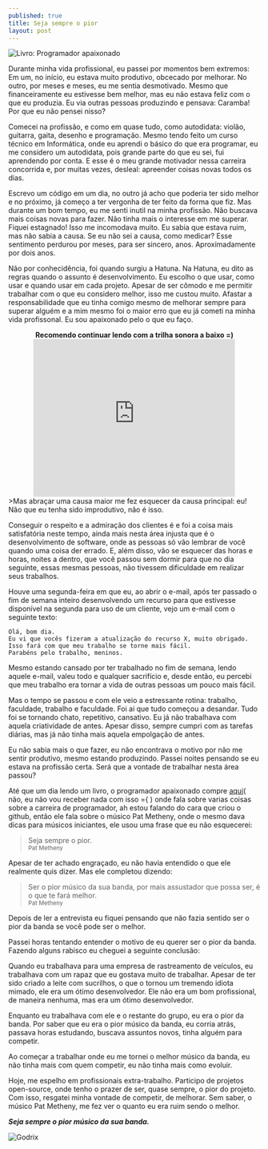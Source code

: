 ```yaml
---
published: true
title: Seja sempre o pior
layout: post
---
```


![Livro: Programador apaixonado](https://blodrix.github.io/public/resources/images/programador-apaixonado.png)

Durante minha vida profissional, eu passei por momentos bem extremos: Em um, no início, eu estava muito produtivo, obcecado por melhorar. No outro, por meses e meses, eu me sentia desmotivado. Mesmo que financeiramente eu estivesse bem melhor, mas eu não estava feliz com o que eu produzia. Eu via outras pessoas produzindo e pensava: Caramba! Por que eu não pensei nisso?

Comecei na profissão, e como em quase tudo, como autodidata: violão, guitarra, gaita, desenho e programação. Mesmo tendo feito um curso técnico em Informática, onde eu aprendi o básico do que era programar, eu me considero um autodidata, pois grande parte do que eu sei, fui aprendendo por conta.  E esse é o meu grande motivador nessa carreira concorrida e, por muitas vezes, desleal: apreender coisas novas todos os dias. 

Escrevo um código em um dia, no outro já acho que poderia ter sido melhor e no próximo, já começo a ter vergonha de ter feito da forma que fiz. 
Mas durante um bom tempo, eu me senti inutil na minha profissão. Não buscava mais coisas novas para fazer. Não tinha mais o interesse em me superar. Fiquei estagnado! Isso me incomodava muito. Eu sabia que estava ruim, mas não sabia a causa. Se eu não sei a causa, como medicar? Esse sentimento perdurou por meses, para ser sincero, anos. Aproximadamente por dois anos. 

Não por conhecidência, foi quando surgiu a Hatuna. Na Hatuna, eu dito as regras quando o assunto é desenvolvimento. Eu escolho o que usar, como usar e quando usar em cada projeto. Apesar de ser cômodo e me permitir trabalhar com o que eu considero melhor, isso me custou muito. Afastar a responsabilidade que eu tinha comigo mesmo de melhorar sempre para superar alguém e a mim mesmo foi o maior erro que eu já cometi na minha vida profissonal. Eu sou apaixonado pelo o que eu faço. 
<center>
 <b>Recomendo continuar lendo com a trilha sonora a baixo =)</b>
<iframe width="80%" height="315" src="https://www.youtube.com/embed/2F2i6EQsPZY" frameborder="0" allowfullscreen></iframe>
</center>
>Mas abraçar uma causa maior me fez esquecer da causa principal: eu! Não que eu tenha sido improdutivo, não é isso. 

Conseguir o respeito e a admiração dos clientes é e foi a coisa mais satisfatória neste tempo, ainda mais nesta área injusta que é o desenvolvimento de software, onde as pessoas só vão lembrar de você quando uma coisa der errado. E, além disso, vão se esquecer das horas e horas, noites a dentro, que você passou sem dormir para que no dia seguinte, essas mesmas pessoas, não tivessem dificuldade em realizar seus trabalhos. 

Houve uma segunda-feira em que eu, ao abrir o e-mail, após ter passado o fim de semana inteiro desenvolvendo um recurso para que estivesse disponível na segunda para uso de um cliente, vejo um e-mail com o seguinte texto:<br>
```
Olá, bom dia.
Eu vi que vocês fizeram a atualização do recurso X, muito obrigado. 
Isso fará com que meu trabalho se torne mais fácil.
Parabéns pelo trabalho, meninos.
```

Mesmo estando cansado por ter trabalhado no fim de semana, lendo aquele e-mail, valeu todo e qualquer sacrifício e, desde então, eu percebi que meu trabalho era tornar  a vida de outras pessoas um pouco mais fácil.

Mas o tempo se passou e com ele veio a estressante rotina: trabalho, faculdade, trabalho e faculdade. Foi ai que tudo começou a desandar. 
Tudo foi se tornando chato, repetitivo, cansativo. Eu já não trabalhava com aquela criatividade de antes. Apesar disso, sempre cumpri com as tarefas diárias, mas já não tinha mais aquela empolgação de antes. 

Eu não sabia mais o que fazer, eu não encontrava o motivo por não me sentir produtivo, mesmo estando produzindo. Passei noites pensando se eu estava na profissão certa.  Será que a vontade de trabalhar nesta área passou?  

Até que um dia lendo um livro, o programador apaixonado compre [aqui](http://www.casadocodigo.com.br/products/livro-programador-apaixonado)( não, eu não vou receber nada com isso ={ ) onde fala sobre varias coisas sobre a carreira de programador, ah estou falando do cara que criou o github, então ele fala sobre o músico Pat Metheny, onde o mesmo dava dicas para músicos iniciantes, ele usou uma frase que eu não esquecerei:

>Seja sempre o pior.<br><small>Pat Metheny</small>


Apesar de ter achado engraçado, eu não havia entendido o que ele realmente quis dizer.  Mas ele completou dizendo:

>Ser o pior músico da sua banda, por mais assustador que possa ser, é o que te fará melhor.<br><small>Pat Metheny</small>

 
Depois de ler a entrevista eu fiquei pensando que não fazia sentido ser o pior da banda se você pode ser o melhor.

Passei horas tentando entender o motivo de eu querer ser o pior da banda. Fazendo alguns rabisco eu cheguei a seguinte conclusão:

Quando eu trabalhava para uma empresa de rastreamento de veículos, eu trabalhava com um rapaz que eu gostava muito de trabalhar. 
Apesar de ter sido criado a leite com sucrilhos, o que o tornou um tremendo idiota mimado, ele era um ótimo desenvolvedor. Ele não era um bom profissional, de maneira nenhuma, mas era um ótimo desenvolvedor. 

Enquanto eu trabalhava com ele e o restante do grupo, eu era o pior da banda. Por saber que eu era o pior músico da banda, eu corria atrás, passava  horas estudando, buscava assuntos novos, tinha alguém para competir.  

Ao começar a trabalhar onde eu me tornei o melhor músico da banda, eu não tinha mais com quem competir, eu não tinha mais como evoluir. 

Hoje, me espelho em profissionais extra-trabalho. Participo de projetos open-source, onde tenho o prazer de ser, quase sempre, o pior do projeto. Com isso, resgatei minha vontade de competir, de melhorar.
Sem saber, o músico Pat Metheny, me fez ver o quanto eu era ruim sendo o melhor.  

***Seja sempre o pior músico da sua banda.***

![Godrix](https://blodrix.github.io/public/resources/images/nerd-godrix.png)